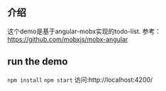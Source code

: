 ## 介绍

这个demo是基于angular-mobx实现的todo-list.
参考：https://github.com/mobxjs/mobx-angular

## run the demo

`npm install`
`npm start`
访问:http://localhost:4200/